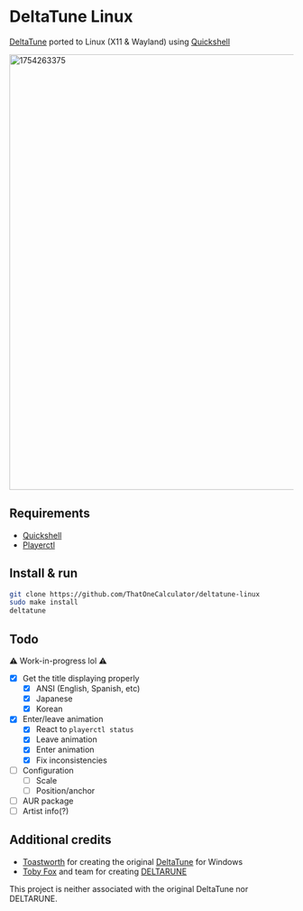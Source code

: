 # DeltaTune Linux

[DeltaTune](https://deltatune.toastworth.com/) ported to Linux (X11 & Wayland) using [Quickshell](https://quickshell.org/)

<img width="1408" height="771" alt="1754263375" src="https://github.com/user-attachments/assets/57296ec5-fd1f-45ed-a102-9af09c56bdfe" />

## Requirements

- [Quickshell](https://quickshell.org/)
- [Playerctl](https://github.com/altdesktop/playerctl)

## Install & run

```sh
git clone https://github.com/ThatOneCalculator/deltatune-linux
sudo make install
deltatune
```

## Todo

⚠️ Work-in-progress lol ⚠️

- [x] Get the title displaying properly
  - [x] ANSI (English, Spanish, etc)
  - [x] Japanese
  - [x] Korean
- [x] Enter/leave animation
  - [x] React to `playerctl status`
  - [x] Leave animation
  - [x] Enter animation
  - [x] Fix inconsistencies
- [ ] Configuration
  - [ ] Scale
  - [ ] Position/anchor
- [ ] AUR package
- [ ] Artist info(?)

## Additional credits

- [Toastworth](https://x.com/Toastworth_) for creating the original [DeltaTune](https://deltatune.toastworth.com/) for Windows
- [Toby Fox](https://bsky.app/profile/tobyfox.undertale.com/) and team for creating [DELTARUNE](https://deltarune.com/)

This project is neither associated with the original DeltaTune nor DELTARUNE.
